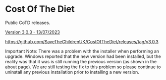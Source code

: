 # Cost Of The Diet

Public CoTD releases.

[Version 3.0.3 - 13/07/2023](https://github.com/SaveTheChildrenUK/CostOfTheDiet/releases/download/v3.0.3/Cost-of-The-Diet-Setup-3.0.3.exe)

https://github.com/SaveTheChildrenUK/CostOfTheDiet/releases/tag/v3.0.3

Important Note: 
There was a problem with the installer when performing an upgrade. Windows reported that the new version had been installed, but the reality was that it was is still running the previous version (as shown in the about page). We are still testing the fix to this problem so please continue to uninstall any previous installation prior to installing a new version.
